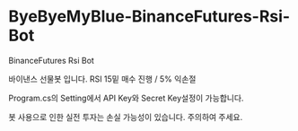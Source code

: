 # ByeByeMyBlue-BinanceFutures-Rsi-Bot
BinanceFutures Rsi Bot

바이낸스 선물봇 입니다.
RSI 15밑 매수 진행 / 5% 익손절

Program.cs의 Setting에서 API Key와 Secret Key설정이 가능합니다.

봇 사용으로 인한 실전 투자는 손실 가능성이 있습니다. 주의하여 주세요.
